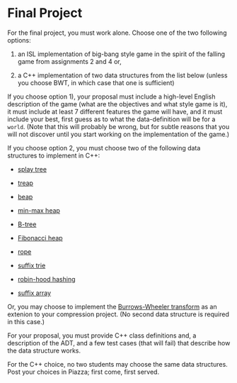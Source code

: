 # Final Project

For the final project, you must work alone. Choose one of the two
following options:

1. an ISL implementation of big-bang style game in the spirit of the
   falling game from assignments 2 and 4 or,

2. a C++ implementation of two data structures from the list below
  (unless you choose BWT, in which case that one is sufficient)

If you choose option 1), your proposal must include a high-level
English description of the game (what are the objectives and what
style game is it), it must include at least 7 different features the
game will have, and it must include your best, first guess as to what
the data-definition will be for a `world`. (Note that this will
probably be wrong, but for subtle reasons that you will not discover
until you start working on the implementation of the game.)

If you choose option 2, you must choose two of the following data
structures to implement in C++:

* [splay tree](http://www.cs.cmu.edu/~sleator/papers/self-adjusting.pdf)

* [treap](http://faculty.washington.edu/aragon/pubs/rst89.pdf)

* [beap](http://www.sciencedirect.com/science/article/pii/0022000080900379)

* [min-max heap](http://www.akira.ruc.dk/~keld/teaching/algoritmedesign_f03/Artikler/02/Atkinson86.pdf)

* [B-tree](http://people.cs.aau.dk/~simas/aalg06/UbiquitBtree.pdf)

* [Fibonacci heap](https://www.cs.princeton.edu/courses/archive/fall03/cs528/handouts/fibonacci%20heaps.pdf)

* [rope](http://citeseer.ist.psu.edu/viewdoc/download?doi=10.1.1.14.9450&rep=rep1&type=pdf)

* [suffix trie](http://airelles.i3s.unice.fr/files/Weiner.pdf)

* [robin-hood hashing](https://cs.uwaterloo.ca/research/tr/1986/CS-86-14.pdf)

* [suffix array](http://webglimpse.net/pubs/suffix.pdf)

Or, you may choose to implement the [Burrows-Wheeler
transform](https://en.wikipedia.org/wiki/Burrows%E2%80%93Wheeler_transform)
as an extenion to your compression project. (No second data structure is required in this case.)

For your proposal, you must provide C++ class definitions and, a
description of the ADT, and a few test cases (that will fail) that
describe how the data structure works.

For the C++ choice, no two students may choose the same data
structures. Post your choices in Piazza; first come, first served.
